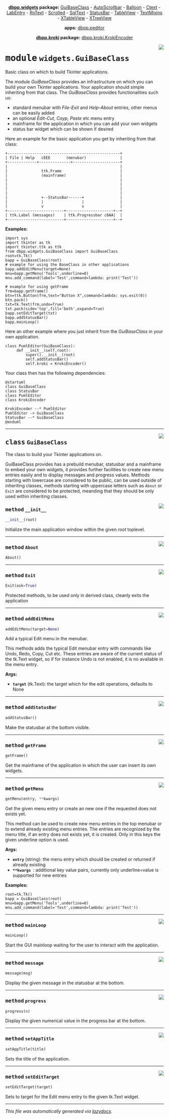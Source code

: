 <center>

**[dbpp.widgets](dbpp.widgets.md) package:** 
[GuiBaseClass](dbpp.widgets.GuiBaseClass.md) -
[AutoScrollbar](dbpp.widgets.AutoScrollbar.md) -
[Balloon](dbpp.widgets.Balloon.md) -
[Ctext](dbpp.widgets.Ctext.md) -
[LabEntry](dbpp.widgets.LabEntry.md) -
[RoText](dbpp.widgets.RoText.md) -
[Scrolled](dbpp.widgets.Scrolled.md) -
[SqlText](dbpp.widgets.SqlText.md) -
[StatusBar](dbpp.widgets.StatusBar.md) -
[TableView](dbpp.widgets.TableView.md) -
[TextMixins](dbpp.widgets.TextMixins.md) -
[XTableView](dbpp.widgets.XTableView.md) -
[XTreeView](dbpp.widgets.XTreeView.md) 

**apps:** [dbpp.peditor](dbpp.peditor.PumlEditor.md)

**[dbpp.kroki](dbpp.kroki.md) package:** 
[dbpp.kroki.KrokiEncoder](dbpp.kroki.KrokiEncoder.md)

</center>

<!-- markdownlint-disable -->

<a href="../dbpp/widgets/GuiBaseClass.py#L0"><img align="right" style="float:right;" src="https://img.shields.io/badge/-source-cccccc?style=flat-square" /></a>

# <kbd>module</kbd> `widgets.GuiBaseClass`
Basic class on which to build Tkinter applications. 

The module *GuiBaseClass* provides an infrastructure on which you can build your own Tkinter applications. Your application should simple inheriting from that class.  The *GuiBaseClass* provides functionalities such us: 


- standard menubar with *File-Exit* and *Help-About* entries, other menus can be easily added 
- an optional *Edit-Cut, Coyp, Paste* etc menu entry 
- mainframe for the application in which you can add your own widgets 
- status bar widget which can be shown if desired 

Here an example for the basic application you get by inheriting from that class: 

```{.kroki echo=false dia=ditaa}
+--------------------------------------------------+
| File | Help   cEEE       (menubar)               |
+-------------+--------------+---------------------+
|                                                  |
|               ttk.Frame                          |
|               (mainframe)                        |
|                                                  |
|                                                  |
|                                                  |
|                                                  |
|               +--StatusBar------+                |
|               |                 |                |
|               v                 v                |
+-------------------------+---------------------+--+
| ttk.Label (messages)    | ttk.Progressbar c6AA|  | 
+-------------------------+---------------------+--+
``` 



**Examples:**
 

```
import sys
import tkinter as tk
import tkinter.ttk as ttk
from dbpp.widgets.GuiBaseClass import GuiBaseClass
root=tk.Tk()
bapp = GuiBaseClass(root) 
# example for using the BaseClass in other applications
bapp.addEditMenu(target=None)
mnu=bapp.getMenu('Tools',underline=0)
mnu.add_command(label='Test',command=lambda: print('Test'))    

# example for using getFrame
frm=bapp.getFrame()
btn=ttk.Button(frm,text="Button X",command=lambda: sys.exit(0))
btn.pack()
txt=tk.Text(frm,undo=True)
txt.pack(side='top',fill='both',expand=True)
bapp.setEditTarget(txt)
bapp.addStatusBar()
bapp.mainLoop()
``` 

Here an other example where you just inherit from the *GuiBaseClass* in your own application. 

```
class PumlEditor(GuiBaseClass):
     def __init__(self,root):
         super().__init__(root)
         self.addStatusBar()
         self.kroki = KrokiEncoder()
``` 

Your class then has the following dependencies: 

```{.kroki dia=plantuml echo=false}
@startuml
class GuiBaseClass
class StatusBar
class PumlEditor
class KrokiEncoder

KrokiEncoder --* PumlEditor
PumlEditor -> GuiBaseClass
StatusBar --* GuiBaseClass
@enduml
```  





---

<a href="../dbpp/widgets/GuiBaseClass.py#L92"><img align="right" style="float:right;" src="https://img.shields.io/badge/-source-cccccc?style=flat-square" /></a>

## <kbd>class</kbd> `GuiBaseClass`
The class to build your Tkinter applications on. 

GuiBaseClass provides has a prebuild menubar, statusbar and a mainframe to embed your own widgets, it provides further facilities to create new menu entries easily and to display messages and progress values. Methods starting with lowercase are considered to be public, can be used outside of inheriting classes, methods starting with uppercase letters such as `About` or `Exit` are considered to be protected, meanding that they should be only used within inheriting classes. 

<a href="../dbpp/widgets/GuiBaseClass.py#L101"><img align="right" style="float:right;" src="https://img.shields.io/badge/-source-cccccc?style=flat-square" /></a>

### <kbd>method</kbd> `__init__`

```python
__init__(root)
```

Initialize the main application window within the given *root* toplevel. 




---

<a href="../dbpp/widgets/GuiBaseClass.py#L259"><img align="right" style="float:right;" src="https://img.shields.io/badge/-source-cccccc?style=flat-square" /></a>

### <kbd>method</kbd> `About`

```python
About()
```





---

<a href="../dbpp/widgets/GuiBaseClass.py#L254"><img align="right" style="float:right;" src="https://img.shields.io/badge/-source-cccccc?style=flat-square" /></a>

### <kbd>method</kbd> `Exit`

```python
Exit(ask=True)
```

Protected methods, to be used only in derived class, cleanly exits the application 

---

<a href="../dbpp/widgets/GuiBaseClass.py#L176"><img align="right" style="float:right;" src="https://img.shields.io/badge/-source-cccccc?style=flat-square" /></a>

### <kbd>method</kbd> `addEditMenu`

```python
addEditMenu(target=None)
```

Add a typical Edit menu in the menubar. 

This methods adds the typical Edit menubar entry with commands like Undo, Redo, Copy, Cut etc. These entries are aware of the current status of the tk.Text widget, so if for instance Undo is not enabled, it is no available in the menu entry. 



**Args:**
 
 - <b>`target`</b> (tk.Text):  the target which for the edit operations, defaults to None 



---

<a href="../dbpp/widgets/GuiBaseClass.py#L125"><img align="right" style="float:right;" src="https://img.shields.io/badge/-source-cccccc?style=flat-square" /></a>

### <kbd>method</kbd> `addStatusBar`

```python
addStatusBar()
```

Make the statusbar at the bottom visible. 

---

<a href="../dbpp/widgets/GuiBaseClass.py#L138"><img align="right" style="float:right;" src="https://img.shields.io/badge/-source-cccccc?style=flat-square" /></a>

### <kbd>method</kbd> `getFrame`

```python
getFrame()
```

Get the mainframe of the application in which the user can insert its own widgets. 

---

<a href="../dbpp/widgets/GuiBaseClass.py#L141"><img align="right" style="float:right;" src="https://img.shields.io/badge/-source-cccccc?style=flat-square" /></a>

### <kbd>method</kbd> `getMenu`

```python
getMenu(entry, **kwargs)
```

Get the given menu entry or create an new one if the requested does not exists  yet. 

This method can be used to create new menu entries in the top menubar or to extend already existing menu entries. The entries are recognized by the menu title, if an entry does not exists yet, it is created. Only in this keys the given underline option is used. 



**Args:**
  


 - <b>`entry`</b> (string):  the menu entry which should be created or returned if already existing 
 - <b>`**kwargs `</b>:  additional key value pairs, currently only underline=value is supported for new entries  



**Examples:**
 

``` 
root=tk.Tk()
bapp = GuiBaseClass(root) 
mnu=bapp.getMenu('Tools',underline=0)
mnu.add_command(label='Test',command=lambda: print('Test'))    
``` 

---

<a href="../dbpp/widgets/GuiBaseClass.py#L135"><img align="right" style="float:right;" src="https://img.shields.io/badge/-source-cccccc?style=flat-square" /></a>

### <kbd>method</kbd> `mainLoop`

```python
mainLoop()
```

Start the GUI mainloop waiting for the user to interact with the application. 

---

<a href="../dbpp/widgets/GuiBaseClass.py#L129"><img align="right" style="float:right;" src="https://img.shields.io/badge/-source-cccccc?style=flat-square" /></a>

### <kbd>method</kbd> `message`

```python
message(msg)
```

Display the given message in the statusbar at the bottom. 

---

<a href="../dbpp/widgets/GuiBaseClass.py#L132"><img align="right" style="float:right;" src="https://img.shields.io/badge/-source-cccccc?style=flat-square" /></a>

### <kbd>method</kbd> `progress`

```python
progress(n)
```

Display the given numerical value in the progress bar at the bottom. 

---

<a href="../dbpp/widgets/GuiBaseClass.py#L207"><img align="right" style="float:right;" src="https://img.shields.io/badge/-source-cccccc?style=flat-square" /></a>

### <kbd>method</kbd> `setAppTitle`

```python
setAppTitle(title)
```

Sets the title of the application. 

---

<a href="../dbpp/widgets/GuiBaseClass.py#L204"><img align="right" style="float:right;" src="https://img.shields.io/badge/-source-cccccc?style=flat-square" /></a>

### <kbd>method</kbd> `setEditTarget`

```python
setEditTarget(target)
```

Sets to target for the Edit menu entry to the given tk.Text widget. 




---

_This file was automatically generated via [lazydocs](https://github.com/ml-tooling/lazydocs)._
